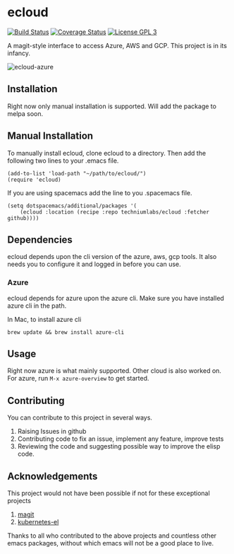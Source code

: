 # ecloud
[![Build Status](https://travis-ci.org/techniumlabs/ecloud.svg?branch=master)](https://travis-ci.org/techniumlabs/ecloud)
[![Coverage Status](https://coveralls.io/repos/github/techniumlabs/ecloud/badge.svg?branch=master)](https://coveralls.io/github/techniumlabs/ecloud?branch=master)
[![License GPL 3](https://img.shields.io/github/license/techniumlabs/ecloud.svg)](LICENSE)

A magit-style interface to access Azure, AWS and GCP. This project is in its infancy. 

![ecloud-azure](https://raw.githubusercontent.com/techniumlabs/ecloud/master/docs/screenshots/ecloud-azure.png)


## Installation
Right now only manual installation is supported. Will add the package to melpa soon.

## Manual Installation
To manually install ecloud, clone ecloud to a directory. Then add the following two lines to your .emacs file.

```
(add-to-list 'load-path "~/path/to/ecloud/")
(require 'ecloud)
```

If you are using spacemacs add the line to you .spacemacs file.

```
(setq dotspacemacs/additional/packages '(
    (ecloud :location (recipe :repo techniumlabs/ecloud :fetcher github))))
```

## Dependencies
ecloud depends upon the cli version of the azure, aws, gcp tools. It also needs you to configure it and logged in before you can use. 

### Azure
ecloud depends for azure upon the azure cli. Make sure you have installed azure cli in the path. 

In Mac, to install azure cli

```
brew update && brew install azure-cli
```

## Usage
Right now azure is what mainly supported. Other cloud is also worked on. For azure, run `M-x azure-overview` to get started.

## Contributing
You can contribute to this project in several ways. 

1. Raising Issues in github
2. Contributing code to fix an issue, implement any feature, improve tests
3. Reviewing the code and suggesting possible way to improve the elisp code. 

## Acknowledgements
This project would not have been possible if not for these exceptional projects 
1. [magit](https://github.com/magit/magit)
2. [kubernetes-el](https://github.com/chrisbarrett/kubernetes-el)

Thanks to all who contributed to the above projects and countless other emacs packages, without which emacs will not be a good place to live.

